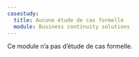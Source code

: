 ```yaml
---
casestudy:
  title: Aucune étude de cas formelle
  module: Business continuity solutions
---
```

Ce module n’a pas d’étude de cas formelle. 
